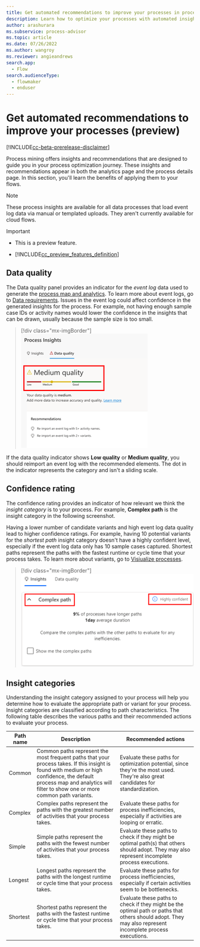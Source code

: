 ```yaml
---
title: Get automated recommendations to improve your processes in process advisor (preview) | Microsoft Docs
description: Learn how to optimize your processes with automated insights and recommendations in Power Automate.
author: arashurara 
ms.subservice: process-advisor
ms.topic: article
ms.date: 07/26/2022
ms.author: wangroy
ms.reviewer: angieandrews
search.app: 
  - Flow
search.audienceType: 
  - flowmaker
  - enduser
---
```


# Get automated recommendations to improve your processes (preview)

[!INCLUDE[cc-beta-prerelease-disclaimer](./includes/cc-beta-prerelease-disclaimer.md)]

Process mining offers insights and recommendations that are designed to guide you in your process optimization journey. These insights and recommendations appear in both the analytics page and the process details page. In this section, you'll learn the benefits of applying them to your flows.

> [!NOTE]
> These process insights are available for all data processes that load event log data via manual or templated uploads. They aren't currently available for cloud flows.

> [!IMPORTANT]
> - This is a preview feature.
>
> - [!INCLUDE[cc_preview_features_definition](includes/cc-preview-features-definition.md)]

## Data quality

The Data quality panel provides an indicator for the *event log* data used to generate the [process map and analytics](process-mining-visualize.md). To learn more about event logs, go to [Data requirements](process-mining-processes-and-data.md#data-requirements). Issues in the event log could affect confidence in the generated insights for the process. For example, not having enough sample case IDs or activity names would lower the confidence in the insights that can be drawn, usually because the sample size is too small.

> [!div class="mx-imgBorder"]
> ![Screenshot of the data quality indicator.](media/process-mining-auto-rec/data-quality.png "Data quality indicator")

If the data quality indicator shows **Low quality** or **Medium quality**, you should reimport an event log with the recommended elements. The dot in the indicator represents the category and isn't a sliding scale.  

## Confidence rating

The confidence rating provides an indicator of how relevant we think the *insight category* is to your process. For example, **Complex path** is the insight category in the following screenshot. 

Having a lower number of candidate variants and high event log data quality lead to higher confidence ratings. For example, having 10 potential variants for the *shortest path* insight category doesn't have a highly confident level, especially if the event log data only has 10 sample cases captured. Shortest paths represent the paths with the fastest runtime or cycle time that your process takes. To learn more about variants, go to [Visiualize processes](process-advisor-visualize.md).

> [!div class="mx-imgBorder"]
> ![Screenshot of Insight path and confidence sore.](media/process-mining-auto-rec/complex-path.png "Insight path and confidence score")

## Insight categories

Understanding the insight category assigned to your process will help you determine how to evaluate the appropriate path or variant for your process. Insight categories are classified according to path characteristics. The following table describes the various paths and their recommended actions to evaluate your process.

|Path name  |Description  |Recommended actions  |
|---------|---------|---------|
|Common    | Common paths represent the most frequent paths that your process takes. If this insight is found with medium or high confidence, the default process map and analytics will filter to show one or more common path variants.   | Evaluate these paths for optimization potential, since they're the most used. They're also great candidates for standardization.        |
|Complex     |  Complex paths represent the paths with the greatest number of activities that your process takes.        | Evaluate these paths for process inefficiencies, especially if activities are looping or erratic.  |
|Simple     | Simple paths represent the paths with the fewest number of activities that your process takes. | Evaluate these paths to check if they might be optimal path(s) that others should adopt. They may also represent incomplete process executions.        |
|Longest     | Longest paths represent the paths with the longest runtime or cycle time that your process takes.  | Evaluate these paths for process inefficiencies, especially if certain activities seem to be bottlenecks.        |
|Shortest     | Shortest paths represent the paths with the fastest runtime or cycle time that your process takes.  | Evaluate these paths to check if they might be the optimal path or paths that others should adopt. They may also represent incomplete process executions.         |
